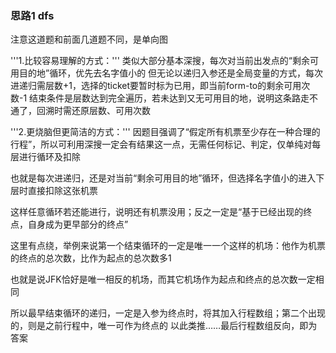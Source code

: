 ### 思路1 dfs

注意这道题和前面几道题不同，是单向图

'''1.比较容易理解的方式：'''
类似大部分基本深搜，每次对当前出发点的“剩余可用目的地”循环，优先去名字值小的
但无论以递归入参还是全局变量的方式，每次进递归需层数+1，选择的ticket要暂时标为已用，即当前form-to的剩余可用次数-1
结束条件是层数达到完全遍历，若未达到又无可用目的地，说明这条路走不通了，回溯时需还原层数、可用次数



'''2.更烧脑但更简洁的方式：'''
因题目强调了“假定所有机票至少存在一种合理的行程”，所以可利用深搜一定会有结果这一点，无需任何标记、判定，仅单纯对每层进行循环及扣除

也就是每次进递归，还是对当前“剩余可用目的地”循环，但选择名字值小的进入下层时直接扣除这张机票

这样任意循环若还能进行，说明还有机票没用；反之一定是“基于已经出现的终点，自身成为更早部分的终点”

这里有点绕，举例来说第一个结束循环的一定是唯一一个这样的机场：他作为机票的终点的总次数，比作为起点的总次数多1

也就是说JFK恰好是唯一相反的机场，而其它机场作为起点和终点的总次数一定相同

所以最早结束循环的递归，一定是入参为终点时，将其加入行程数组；第二个出现的，则是之前行程中，唯一可作为终点的
以此类推……最后行程数组反向，即为答案


